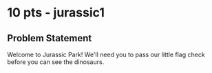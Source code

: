 # 10 pts - jurassic1
## Problem Statement
Welcome to Jurassic Park! We'll need you to pass our little flag check before you can see the dinosaurs.
